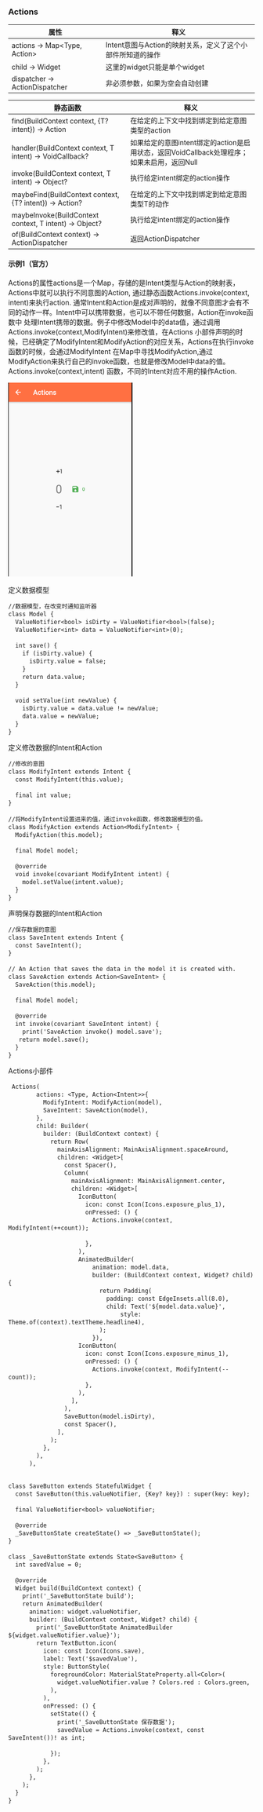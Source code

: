 ### Actions

| 属性  |释义|
|---|---|
|actions → Map<Type, Action<Intent>>|Intent意图与Action的映射关系，定义了这个小部件所知道的操作|
|child → Widget|这里的widget只能是单个widget|
|dispatcher → ActionDispatcher|非必须参数，如果为空会自动创建|

| 静态函数  |释义|
|---|---|
|find<T extends Intent>(BuildContext context, {T? intent}) → Action<T>  |在给定的上下文中找到绑定到给定意图类型的action|
|handler<T extends Intent>(BuildContext context, T intent) → VoidCallback?|如果给定的意图intent绑定的action是启用状态，返回VoidCallback处理程序；如果未启用，返回Null|
|invoke<T extends Intent>(BuildContext context, T intent) → Object?|执行给定intent绑定的action操作|
|maybeFind<T extends Intent>(BuildContext context, {T? intent}) → Action<T>?|在给定的上下文中找到绑定到给定意图类型T的动作|
|maybeInvoke<T extends Intent>(BuildContext context, T intent) → Object?|执行给定intent绑定的action操作|
|of(BuildContext context) → ActionDispatcher|返回ActionDispatcher|

#### 示例1（官方）
Actions的属性actions是一个Map，存储的是Intent类型<T>与Action<T>的映射表，Actions中就可以执行不同意图的Action,
通过静态函数Actions.invoke(context, intent)来执行action.
通常Intent和Action是成对声明的，就像不同意图才会有不同的动作一样。Intent中可以携带数据，也可以不带任何数据，Action在invoke函数中
处理Intent携带的数据。例子中修改Model中的data值，通过调用Actions.invoke(context,ModifyIntent)来修改值，在Actions
小部件声明的时候，已经确定了ModifyIntent和ModifyAction的对应关系，Actions在执行invoke函数的时候，会通过ModifyIntent
在Map中寻找ModifyAction,通过ModifyAction来执行自己的invoke函数，也就是修改Model中data的值。Actions.invoke(context,intent)
函数，不同的Intent对应不用的操作Action.

![img](lib/widget/actions/res/actions.gif)

定义数据模型
```
//数据模型，在改变时通知监听器
class Model {
  ValueNotifier<bool> isDirty = ValueNotifier<bool>(false);
  ValueNotifier<int> data = ValueNotifier<int>(0);

  int save() {
    if (isDirty.value) {
      isDirty.value = false;
    }
    return data.value;
  }

  void setValue(int newValue) {
    isDirty.value = data.value != newValue;
    data.value = newValue;
  }
}
```
定义修改数据的Intent和Action
```
//修改的意图
class ModifyIntent extends Intent {
  const ModifyIntent(this.value);

  final int value;
}

//将ModifyIntent设置进来的值，通过invoke函数，修改数据模型的值。
class ModifyAction extends Action<ModifyIntent> {
  ModifyAction(this.model);

  final Model model;

  @override
  void invoke(covariant ModifyIntent intent) {
    model.setValue(intent.value);
  }
}
```

声明保存数据的Intent和Action
```
//保存数据的意图
class SaveIntent extends Intent {
  const SaveIntent();
}

// An Action that saves the data in the model it is created with.
class SaveAction extends Action<SaveIntent> {
  SaveAction(this.model);

  final Model model;

  @override
  int invoke(covariant SaveIntent intent) {
    print('SaveAction invoke() model.save');
   return model.save();
  }
}

```
Actions小部件
```
 Actions(
        actions: <Type, Action<Intent>>{
          ModifyIntent: ModifyAction(model),
          SaveIntent: SaveAction(model),
        },
        child: Builder(
          builder: (BuildContext context) {
            return Row(
              mainAxisAlignment: MainAxisAlignment.spaceAround,
              children: <Widget>[
                const Spacer(),
                Column(
                  mainAxisAlignment: MainAxisAlignment.center,
                  children: <Widget>[
                    IconButton(
                      icon: const Icon(Icons.exposure_plus_1),
                      onPressed: () {
                        Actions.invoke(context, ModifyIntent(++count));

                      },
                    ),
                    AnimatedBuilder(
                        animation: model.data,
                        builder: (BuildContext context, Widget? child) {
                          return Padding(
                            padding: const EdgeInsets.all(8.0),
                            child: Text('${model.data.value}',
                                style: Theme.of(context).textTheme.headline4),
                          );
                        }),
                    IconButton(
                      icon: const Icon(Icons.exposure_minus_1),
                      onPressed: () {
                        Actions.invoke(context, ModifyIntent(--count));
                      },
                    ),
                  ],
                ),
                SaveButton(model.isDirty),
                const Spacer(),
              ],
            );
          },
        ),
      ),
```

```

class SaveButton extends StatefulWidget {
  const SaveButton(this.valueNotifier, {Key? key}) : super(key: key);

  final ValueNotifier<bool> valueNotifier;

  @override
  _SaveButtonState createState() => _SaveButtonState();
}

class _SaveButtonState extends State<SaveButton> {
  int savedValue = 0;

  @override
  Widget build(BuildContext context) {
    print('_SaveButtonState build');
    return AnimatedBuilder(
      animation: widget.valueNotifier,
      builder: (BuildContext context, Widget? child) {
        print('_SaveButtonState AnimatedBuilder ${widget.valueNotifier.value}');
        return TextButton.icon(
          icon: const Icon(Icons.save),
          label: Text('$savedValue'),
          style: ButtonStyle(
            foregroundColor: MaterialStateProperty.all<Color>(
              widget.valueNotifier.value ? Colors.red : Colors.green,
            ),
          ),
          onPressed: () {
            setState(() {
              print('_SaveButtonState 保存数据');
              savedValue = Actions.invoke(context, const SaveIntent())! as int;

            });
          },
        );
      },
    );
  }
}


```